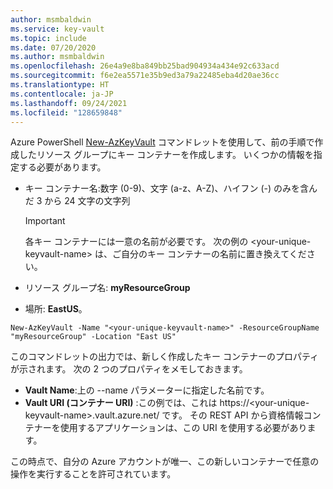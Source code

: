 ```yaml
---
author: msmbaldwin
ms.service: key-vault
ms.topic: include
ms.date: 07/20/2020
ms.author: msmbaldwin
ms.openlocfilehash: 26e4a9e8ba849bb25bad904934a434e92c633acd
ms.sourcegitcommit: f6e2ea5571e35b9ed3a79a22485eba4d20ae36cc
ms.translationtype: HT
ms.contentlocale: ja-JP
ms.lasthandoff: 09/24/2021
ms.locfileid: "128659848"
---
```

Azure PowerShell [New-AzKeyVault](/powershell/module/az.keyvault/new-azkeyvault) コマンドレットを使用して、前の手順で作成したリソース グループにキー コンテナーを作成します。 いくつかの情報を指定する必要があります。

- キー コンテナー名:数字 (0-9)、文字 (a-z、A-Z)、ハイフン (-) のみを含んだ 3 から 24 文字の文字列

  > [!Important]
  > 各キー コンテナーには一意の名前が必要です。 次の例の \<your-unique-keyvault-name\> は、ご自分のキー コンテナーの名前に置き換えてください。

- リソース グループ名: **myResourceGroup**
- 場所: **EastUS**。

```azurepowershell-interactive
New-AzKeyVault -Name "<your-unique-keyvault-name>" -ResourceGroupName "myResourceGroup" -Location "East US"
```

このコマンドレットの出力では、新しく作成したキー コンテナーのプロパティが示されます。 次の 2 つのプロパティをメモしておきます。

- **Vault Name**:上の --name パラメーターに指定した名前です。
- **Vault URI (コンテナー URI)** :この例では、これは https://&lt;your-unique-keyvault-name&gt;.vault.azure.net/ です。 その REST API から資格情報コンテナーを使用するアプリケーションは、この URI を使用する必要があります。

この時点で、自分の Azure アカウントが唯一、この新しいコンテナーで任意の操作を実行することを許可されています。
